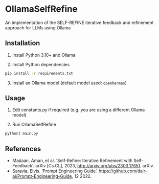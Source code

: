 # OllamaSelfRefine
An implementation of the SELF-REFINE iterative feedback and refinement approach for LLMs using Ollama

## Installation
1) Install Python 3.10+ and Ollama

2) Install Python dependencies
```sh
pip install -r requirements.txt
```

3) Install an Ollama model (default model used: `openhermes`)

## Usage
1) Edit constants.py if required (e.g. you are using a different Ollama model)

2) Run OllamaSelfRefine
```sh
python3 main.py
```

## References
- Madaan, Aman, et al. ‘Self-Refine: Iterative Refinement with Self-Feedback’. arXiv [Cs.CL], 2023, http://arxiv.org/abs/2303.17651. arXiv.
- Saravia, Elvis. ‘Prompt Engineering Guide’. https://github.com/dair-ai/Prompt-Engineering-Guide, 12 2022.
